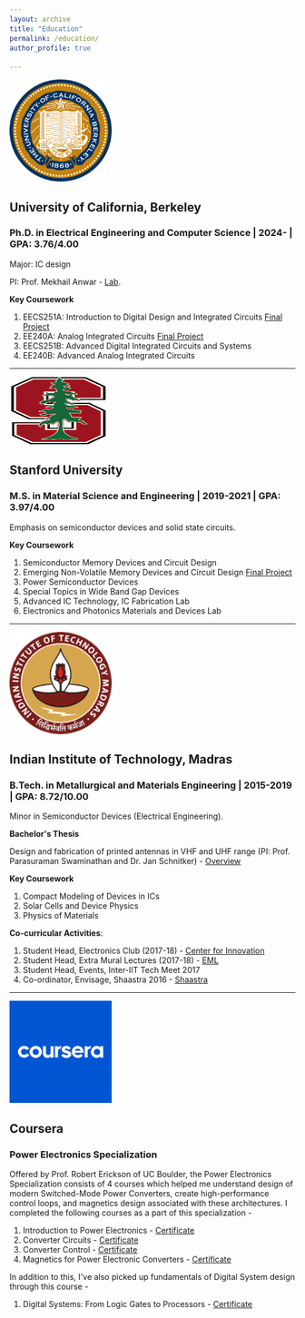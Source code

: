 ```yaml
---
layout: archive
title: "Education"
permalink: /education/
author_profile: true

---
```

<img src="/images/berklogo3.png" alt="image" width="180" height="180">

## University of California, Berkeley
### Ph.D. in Electrical Engineering and Computer Science | 2024- | GPA: 3.76/4.00

Major: IC design 

PI: Prof. Mekhail Anwar - [Lab](https://www.anwarlab.org/research).

**Key Coursework**
1. EECS251A: Introduction to Digital Design and Integrated Circuits [Final Project]()
2. EE240A: Analog Integrated Circuits [Final Project]()
3. EECS251B: Advanced Digital Integrated Circuits and Systems
4. EE240B: Advanced Analog Integrated Circuits



--------------------------------------------------------------------------------------------------------
<img src="/images/stanlogo2.png" alt="image" width="180" height="120">

## Stanford University
### M.S. in Material Science and Engineering | 2019-2021 | GPA: 3.97/4.00

Emphasis on semiconductor devices and solid state circuits. 

<!--
**Master's Thesis**

Semi-empirical modeling of impact ionization in wide bandgap systems (PI: Prof. Srabanti Chowdhury) - 
[Overview]()
!-->
**Key Coursework**
1. Semiconductor Memory Devices and Circuit Design
2. Emerging Non-Volatile Memory Devices and Circuit Design [Final Project]()
3. Power Semiconductor Devices
4. Special Topics in Wide Band Gap Devices 
5. Advanced IC Technology, IC Fabrication Lab
6. Electronics and Photonics Materials and Devices Lab


--------------------------------------------------------------------------------------------------------


<img src="/images/IIT_Madras_logo.png" alt="image" width="180" height="180">

## Indian Institute of Technology, Madras
### B.Tech. in Metallurgical and Materials Engineering | 2015-2019 | GPA: 8.72/10.00

Minor in Semiconductor Devices (Electrical Engineering). 

**Bachelor's Thesis**

Design and fabrication of printed antennas in VHF and UHF range (PI: Prof. Parasuraman Swaminathan and Dr. Jan Schnitker) - 
[Overview]()

**Key Coursework**
1. Compact Modeling of Devices in ICs
2. Solar Cells and Device Physics
3. Physics of Materials

**Co-curricular Activities**:
1. Student Head, Electronics Club (2017-18) - [Center for Innovation](https://cfi.iitm.ac.in/)
2. Student Head, Extra Mural Lectures (2017-18) - [EML](https://www.instagram.com/emliitm/?hl=en)
3. Student Head, Events, Inter-IIT Tech Meet 2017 
4. Co-ordinator, Envisage, Shaastra 2016 - [Shaastra](https://www.shaastra.org/)

-------
<img src="/images/coursera logo.png" alt="image" width="180" height="180">

## Coursera
### Power Electronics Specialization

Offered by Prof. Robert Erickson of UC Boulder, the Power Electronics Specialization consists of 4 courses which helped me understand design of modern Switched-Mode Power Converters, create high-performance control loops, and magnetics design associated with these architectures. I completed the following courses as a part of this specialization -

1. Introduction to Power Electronics - [Certificate](https://www.coursera.org/account/accomplishments/certificate/XGDKMK2PTVLD)
2. Converter Circuits - [Certificate](https://www.coursera.org/account/accomplishments/certificate/AHHW3HX7VS5C)
3. Converter Control - [Certificate](https://www.coursera.org/account/accomplishments/certificate/J8QXCGVXYN4G)
4. Magnetics for Power Electronic Converters - [Certificate](https://www.coursera.org/account/accomplishments/certificate/S44TTBXFRG2P)

In addition to this, I've also picked up fundamentals of Digital System design through this course -
1. Digital Systems: From Logic Gates to Processors - [Certificate](https://www.coursera.org/account/accomplishments/certificate/38UJ4JWX97PR)


<!---
{% if author.googlescholar %}
  You can also find my articles on <u><a href="{{author.googlescholar}}">my Google Scholar profile</a>.</u>
{% endif %}

{% include base_path %}

{% for post in site.publications reversed %}
  {% include archive-single.html %}
{% endfor %}
--->
